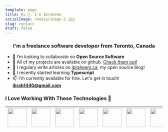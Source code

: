 ```yaml
---
template: page
title: Hi 👋, I'm Ibraheem
socialImage: /media/image-2.jpg
slug: contact
draft: false
---
```

<h3 align="center">I'm a freelance software developer from Toronto, Canada</h3>

* 👯 I’m looking to collaborate on **Open Source Software**
* 🔭 All of my projects are available on github. [Check them out!](https://github.com/ibraheemdev?tab=repositories)
* 📝 I regulary write articles on [ibraheem.ca](https://ibraheem.ca), my open source blog!
* 🌱 I recently started learning **Typescript**
* 📫 I’m currently available for hire. Let's get in touch! **[ibrah1440@gmail.com](mailto:ibrah1440@gmail.com)**

### I Love Working With These Technologies 🚀

| <img src="https://cdn.jsdelivr.net/npm/programming-languages-logos/src/go/go.png" width=60> | <img src="https://avatars.githubusercontent.com/u/4223" width=60> | <img src="https://upload.wikimedia.org/wikipedia/commons/thumb/4/4c/Typescript_logo_2020.svg/1200px-Typescript_logo_2020.svg.png" width=60> | <img src="https://infinapps.com/wp-content/uploads/2018/10/mongodb-logo.png" width=60> | <img src="https://cdn.auth0.com/blog/react-js/react.png" width=60> | <img src="https://seeklogo.com/images/R/redux-logo-9CA6836C12-seeklogo.com.png" width=60> | <img src="https://upload.wikimedia.org/wikipedia/commons/thumb/9/9a/Visual_Studio_Code_1.35_icon.svg/1200px-Visual_Studio_Code_1.35_icon.svg.png" width=60> |
| ------------------------------------------------------------------------------------------- | ----------------------------------------------------------------- | ------------------------------------------------------------------------------------------------------------------------------------------- | -------------------------------------------------------------------------------------- | ------------------------------------------------------------------ | ----------------------------------------------------------------------------------------- | ----------------------------------------------------------------------------------------------------------------------------------------------------------- |